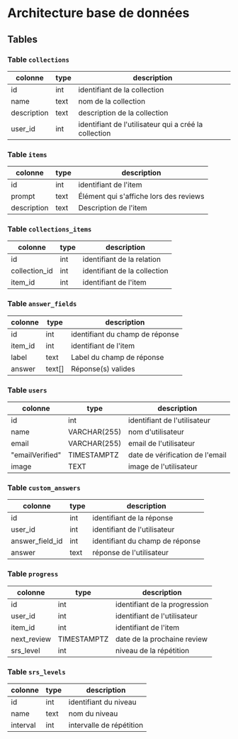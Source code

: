 # Architecture base de données
## Tables
### Table `collections`
| colonne | type | description|
|---------|------| ---|
|  id     | int  | identifiant de la collection|
|  name   | text | nom de la collection|
|  description | text | description de la collection|
| user_id | int | identifiant de l'utilisateur qui a créé la collection|


### Table `items`
| colonne | type | description                            |
|---------|------|----------------------------------------|
| id      | int  | identifiant de l'item                  |
| prompt  | text | Élément qui s'affiche lors des reviews |
| description | text | Description de l'item                |

### Table `collections_items`
| colonne | type | description|
|---------|------| ---|
|  id     | int  | identifiant de la relation|
|  collection_id | int | identifiant de la collection|
|  item_id | int | identifiant de l'item|

### Table `answer_fields`

| colonne | type   | description                    |
|---------|--------|--------------------------------|
|  id     | int    | identifiant du champ de réponse |
|  item_id | int    | identifiant de l'item          |
| label | text   | Label du champ de réponse      |
| answer | text[] | Réponse(s) valides             |

### Table `users`
| colonne | type         | description|
|---------|--------------| ---|
| id      | int          | identifiant de l'utilisateur|
| name    | VARCHAR(255) | nom d'utilisateur|
| email   | VARCHAR(255) | email de l'utilisateur|
|"emailVerified" | TIMESTAMPTZ  | date de vérification de l'email|
| image   | TEXT         | image de l'utilisateur|

### Table `custom_answers`
| colonne         | type | description                     |
|-----------------|------|---------------------------------|
| id              | int  | identifiant de la réponse       |
| user_id         | int | identifiant de l'utilisateur    |
| answer_field_id | int | identifiant du champ de réponse |
| answer          | text | réponse de l'utilisateur        |

### Table `progress`
| colonne         | type | description                     |
|-----------------|------|---------------------------------|
| id              | int  | identifiant de la progression   |
| user_id         | int | identifiant de l'utilisateur    |
| item_id         | int | identifiant de l'item            |
| next_review     | TIMESTAMPTZ | date de la prochaine review |
| srs_level       | int  | niveau de la répétition         |

### Table `srs_levels`
| colonne         | type | description              |
|-----------------|------|--------------------------|
| id              | int  | identifiant du niveau    |
| name            | text | nom du niveau            |
| interval        | int  | intervalle de répétition |



